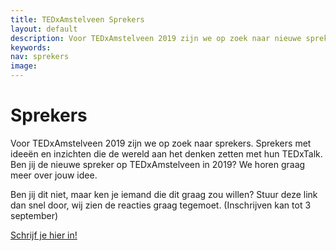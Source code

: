 ```yaml
---
title: TEDxAmstelveen Sprekers
layout: default
description: Voor TEDxAmstelveen 2019 zijn we op zoek naar nieuwe sprekers. Sprekers met ideeën en inzichten die de wereld aan het denken zetten met hun TEDTalk. Ben jij de nieuwe spreker op TEDxAmstelveen in 2019? Meld je dan aan.
keywords:
nav: sprekers
image:
---
```


# Sprekers

Voor TEDxAmstelveen 2019 zijn we op zoek naar sprekers. Sprekers met ideeën en inzichten die de wereld aan het denken zetten met hun TEDxTalk.
Ben jij de nieuwe spreker op TEDxAmstelveen in 2019? We horen graag meer over jouw idee.

Ben jij dit niet, maar ken je iemand die dit graag zou willen? Stuur deze link dan snel door, wij zien de reacties graag tegemoet.
(Inschrijven kan tot 3 september)

<div class="btn sprekers"> <a class="button button-primary" href="https://docs.google.com/forms/d/e/1FAIpQLSc6m5xsDiA6wH0b_9ud0DCFRKGO6AHoyZNhSSteqeKIDPRX8w/viewform" title="Inschrijven TEDxAmstelveen 2019">Schrijf je hier in!</a></div>
